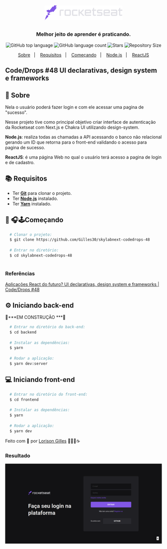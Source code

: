 <h1 align="center">
  <p align="center">
    <img alt="Rocketseat" src="./public/rocketseat.svg" width="250px" height="auto"/>
  </p>
  <h3 align="center">
    Melhor jeito de aprender é praticando.
  </h3>
  </p>
  <p align="center">
      <img alt="GitHub top language" src="https://img.shields.io/github/languages/top/Gilles30/skylabnext-codedrops-48?color=1db954">
      <img alt="GitHub language count" src="https://img.shields.io/github/languages/count/Gilles30/skylabnext-codedrops-48?color=1db954">
      <img alt="Stars" src="https://img.shields.io/github/stars/Gilles30/skylabnext-codedrops-48?color=1db954">
      <img alt="Repository Size" src="https://img.shields.io/github/repo-size/Gilles30/skylabnext-codedrops-48?color=1db954">
  </p>
</h1>

<p align="center">
  <a href="#page_with_curl-sobre">Sobre</a>&nbsp;&nbsp;&nbsp;|&nbsp;&nbsp;&nbsp;
  <a href="#books-requisitos">Requisitos</a>&nbsp;&nbsp;&nbsp;|&nbsp;&nbsp;&nbsp;
  <a href="#rocket-começando">Começando</a>&nbsp;&nbsp;&nbsp;|&nbsp;&nbsp;&nbsp;
  <a href="#gear-iniciando-back-end">Node.js</a>&nbsp;&nbsp;&nbsp;|&nbsp;&nbsp;&nbsp;
  <a href="#computer-iniciando-front-end">ReactJS</a>
</p>

## Code/Drops #48 UI declarativas, design system e frameworks

## :page_with_curl: Sobre


Nela o usuário poderá fazer login e com ele acessar uma pagina de "sucesso".

Nesse projeto tive como principal objetivo criar interface de autenticação da Rocketseat com Next.js e Chakra UI utilizando design-system.

**Node.js**: realiza todas as chamadas a API acessando o banco não relacional gerando um ID que retorna para o front-end validando o acesso para pagina de sucesso.

**ReactJS**: é uma página Web no qual o usuário terá acesso a pagina de login e de cadastro.

## :books: Requisitos
- Ter [**Git**](https://git-scm.com/) para clonar o projeto.
- Ter [**Node.js**](https://nodejs.org/en/) instalado.
- Ter [**Yarn**](https://classic.yarnpkg.com/pt-BR/docs/install/) instalado.

## :rocket: 🎧🕹Começando
``` bash
  # Clonar o projeto:
  $ git clone https://github.com/Gilles30/skylabnext-codedrops-48

  # Entrar no diretório:
  $ cd skylabnext-codedrops-48
  
```
### Referências

[Aplicações React do futuro? UI declarativas, design system e frameworks | Code/Drops #48](https://www.youtube.com/watch?v=6TEo2AxW-oQ)

## :gear: Iniciando back-end
🚧***EM CONSTRUÇÃO ***🚧
```bash
  # Entrar no diretório do back-end:
  $ cd backend

  # Instalar as dependências:
  $ yarn

  # Rodar a aplicação:
  $ yarn dev:server
```

## :computer: Iniciando front-end
```bash
  # Entrar no diretório do front-end:
  $ cd frontend

  # Instalar as dependências:
  $ yarn

  # Rodar a aplicação:
  $ yarn dev
```

Feito com 💜 por [Lorison Gilles](https://www.linkedin.com/in/lorison-gilles/) 🖖🏻👾☕

### Resultado

<img src=".github/preview.png" />
